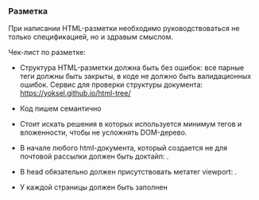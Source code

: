 ### Разметка

При написании HTML-разметки необходимо руководствоваться не только спецификацией, но и здравым смыслом.


Чек-лист по разметке:

- Структура HTML-разметки должна быть без ошибок: все парные теги должны быть закрыты, в коде не должно быть валидационных ошибок. Сервис для проверки структуры документа: https://yoksel.github.io/html-tree/

- Код пишем семантично

- Стоит искать решения в которых используется минимум тегов и вложенности, чтобы не усложнять DOM-дерево.

- В начале любого html-документа, который создается не для почтовой рассылки должен быть доктайп: <!DOCTYPE html>.

- В head обязательно должен присутствовать метатег viewport: <meta name="viewport" content="width=device-width, initial-scale=1">.

- У каждой страницы должен быть заполнен <title>.

- У html-тега обязательно должен быть указан язык документа: lang="ru"

- При верстке следует руководствоваться контентной моделью html-тегов и помещать в теги только соответствующий этой модели контент. Удобный сервис для выяснения возможности вкладывания элементов друг в друга: https://caninclude.glitch.me/

- Если элемент в разметке можно заменить псевдоэлементами :before и :after — заменяем.

- Не использовать инлайновую стиллизацию и написание стилей в теге style за исключением значений, изменяемых через JavaScript: процент ширины в прогресс-баре или рейтинге, а также в верстке email-рассылок.

- Все ссылки на внешние ресурсы должны иметь атрибуты target="_blank" и rel="nofollow noopener".

- Все элементы интерфейса в разметке, которые могут содержать текст, должны быть проверены на переполнение контентом.

- Тег img должен использоваться только для отображения изображений в контенте со смысловой нагрузкой, не в целях оформления.

- Для полей ввода input и select обязательно наличие label, которые должны быть связаны через атрибут for.

- Тег table используется только для представления табличных данных в контенте, за исключением верстки email-рассылок.

- У каждого HTML-тега на странице должен быть задан класс в рамках используемой методологии, за исключением тегов, относящихся к контенту: p, a, b, strong  и т.д.

- Любой вид перечислений чего бы то ни было в разметке реализуется с помощью ul и ol в зависимости от того, важен порядок перечисляемых элементов или нет.

- Тег script  должен подключать js-бандл перед закрывающим тегом body, в теге не должно быть атрибута type="text/javascript"

- Заголовки в контенте документа должны следовать в соответствующем порядке: h1, h2, h3. Но не h2, h1, h3 и так далее.

- У всех тегов img должен быть заполнен атрибут alt.

- Если какой-то элемент дизайна невозможно адаптировать без дублирования кода и контента, тогда есть два пути решения:

    Рассказать дизайнеру про основы адаптации и показать, как верно адаптировать элемент дизайна, чтобы не приходилось дублировать код.
    Если вариант 1 не удался, есть два решения, которые могут применяться в зависимости от условий и мнения команды:

    дублировать код прямо в HTML, при этом нужно обернуть контент в тег noindex
    дублировать код с помощью js 

- У всех тегов img должен быть выставлен атрибут loading в lazy, чтобы изображения, которые находятся далеко от видимой части страницы не забивали канал загрузкой. Это правило может нарушаться если это необходимо для оптимизации страницы.

- svg-изображения, представляющие собой элементы оформления должны быть вставлены непосредственно в html-код, например иконки и тому подобные элементы не должны загружаться дополнительным запросом через тег img. 

- Все кастомные шрифты должны быть предварительно загружены с указанием ссылки на них в секции head с указанием атрибута  rel="preload", обязательно должен быть указан атрибут as="font" и crossorigin, так как шрифты, загружаются в анонимном режиме CORS, если не указать crossorigin, то будет двойной fetch шрифта. Пример ссылки на шрифт для кеширования:

<link rel="preload" href="fonts/font-name.woff2" as="font" type="font/woff2" crossorigin> 

- Обязательно прогоняем контент через автоматическую расстановку неразрывных пробелов между предлогами и относящимся к ним словам и добавления\исправления других специальных символов, например: https://www.artlebedev.ru/typograf/